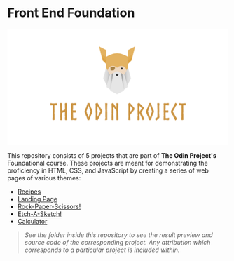# Front End Foundation

![Odin Project Logo](static/odin-project-logo.png)

This repository consists of 5 projects that are part of **The Odin Project's** Foundational course. These projects are meant for demonstrating the proficiency in HTML, CSS, and JavaScript by creating a series of web pages of various themes:

- [Recipes](https://github.com/staneaurelius/front-end-foundation/tree/main/01-odin-recipes)
- [Landing Page](https://github.com/staneaurelius/front-end-foundation/tree/main/02-landing-page)
- [Rock-Paper-Scissors!](https://github.com/staneaurelius/front-end-foundation/tree/main/03-rock-paper-scissors)
- [Etch-A-Sketch!](https://github.com/staneaurelius/front-end-foundation/tree/main/04-etch-a-sketch)
- [Calculator](https://github.com/staneaurelius/front-end-foundation/tree/main/05-calculator)

> *See the folder inside this repository to see the result preview and source code of the corresponding project. Any attribution which corresponds to a particular project is included within.*
